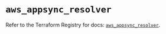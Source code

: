 # `aws_appsync_resolver`

Refer to the Terraform Registry for docs: [`aws_appsync_resolver`](https://registry.terraform.io/providers/hashicorp/aws/5.37.0/docs/resources/appsync_resolver).
